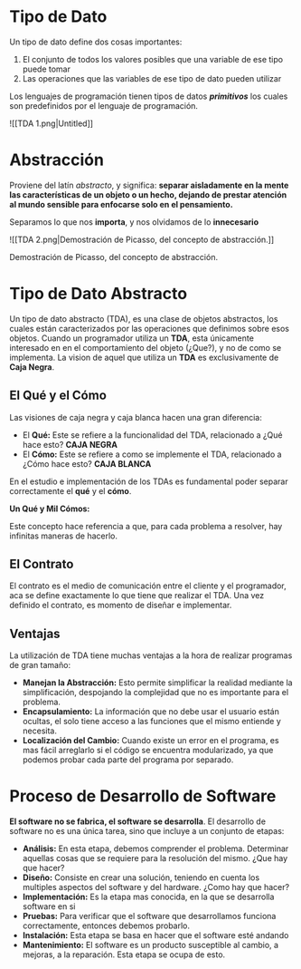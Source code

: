 # Tipo de Dato

Un tipo de dato define dos cosas importantes:

1. El conjunto de todos los valores posibles que una variable de ese tipo puede tomar
2. Las operaciones que las variables de ese tipo de dato pueden utilizar

Los lenguajes de programación tienen tipos de datos ***primitivos*** los cuales son predefinidos por el lenguaje de programación.

![[TDA 1.png|Untitled]]

# Abstracción

Proviene del latín *abstracto*, y significa: **separar aisladamente en la mente las características de un objeto o un hecho, dejando de prestar atención al mundo sensible para enfocarse solo en el pensamiento.**

Separamos lo que nos **importa**, y nos olvidamos de lo **innecesario**

![[TDA 2.png|Demostración de Picasso, del concepto de abstracción.]]

Demostración de Picasso, del concepto de abstracción.

# Tipo de Dato Abstracto

Un tipo de dato abstracto (TDA), es una clase de objetos abstractos, los cuales están caracterizados por las operaciones que definimos sobre esos objetos. Cuando un programador utiliza un **TDA**, esta únicamente interesado en en el comportamiento del objeto (¿Que?), y no de como se implementa. La vision de aquel que utiliza un **TDA** es exclusivamente de **Caja Negra**.

## El Qué y el Cómo

Las visiones de caja negra y caja blanca hacen una gran diferencia:

- El **Qué:** Este se refiere a la funcionalidad del TDA, relacionado a ¿Qué hace esto? **CAJA NEGRA**
- El **Cómo:** Este se refiere a como se implemente el TDA, relacionado a ¿Cómo hace esto? **CAJA BLANCA**

En el estudio e implementación de los TDAs es fundamental poder separar correctamente el **qué** y el **cómo**.

**Un Qué y Mil Cómos:**

Este concepto hace referencia a que, para cada problema a resolver, hay infinitas maneras de hacerlo.

## El Contrato

El contrato es el medio de comunicación entre el cliente y el programador, aca se define exactamente lo que tiene que realizar el TDA.  Una vez definido el contrato, es momento de diseñar e implementar.

## Ventajas

La utilización de TDA tiene muchas ventajas a la hora de realizar programas de gran tamaño:

- **Manejan la Abstracción:** Esto permite simplificar la realidad mediante la simplificación, despojando la complejidad que no es importante para el problema.
- **Encapsulamiento:** La información que no debe usar el usuario están ocultas, el solo tiene acceso a las funciones que el mismo entiende y necesita.
- **Localización del Cambio:** Cuando existe un error en el programa, es mas fácil arreglarlo si el código se encuentra modularizado, ya que podemos probar cada parte del programa por separado.

# Proceso de Desarrollo de Software

**El software no se fabrica, el software se desarrolla**. El desarrollo de software no es una única tarea, sino que incluye a un conjunto de etapas:

- **Análisis:** En esta etapa, debemos comprender el problema. Determinar aquellas cosas que se requiere para la resolución del mismo. ¿Que hay que hacer?
- **Diseño:** Consiste en crear una solución, teniendo en cuenta los multiples aspectos del software y del hardware. ¿Como hay que hacer?
- **Implementación:** Es la etapa mas conocida, en la que se desarrolla software en si
- **Pruebas:** Para verificar que el software que desarrollamos funciona correctamente, entonces debemos probarlo.
- **Instalación:** Esta etapa se basa en hacer que el software esté andando
- **Mantenimiento:** El software es un producto susceptible al cambio, a mejoras, a la reparación. Esta etapa se ocupa de esto.